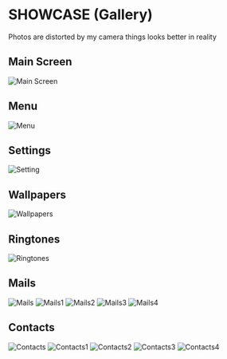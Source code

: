 # SHOWCASE (Gallery)

Photos are distorted by my camera
things looks better in reality

## Main Screen
![Main Screen](./GHRES/photos/Photo12.jpg)

## Menu
![Menu](./GHRES/photos/Photo13.jpg)

## Settings
![Setting](./GHRES/photos/Photo16.jpg)

## Wallpapers
![Wallpapers](./GHRES/photos/Photo1.jpg)

## Ringtones
![Ringtones](./GHRES/photos/Photo15.jpg)

## Mails
![Mails](./GHRES/photos/Photo14.jpg)
![Mails1](./GHRES/photos/Photo5.jpg)
![Mails2](./GHRES/photos/Photo6.jpg)
![Mails3](./GHRES/photos/Photo9.jpg)
![Mails4](./GHRES/photos/Photo10.jpg)

## Contacts
![Contacts](./GHRES/photos/Photo4.jpg)
![Contacts1](./GHRES/photos/Photo2.jpg)
![Contacts2](./GHRES/photos/Photo3.jpg)
![Contacts3](./GHRES/photos/Photo7.jpg)
![Contacts4](./GHRES/photos/Photo8.jpg)
